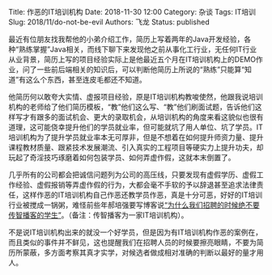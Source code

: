 Title: 作恶的IT培训机构
Date: 2018-11-30 12:00
Category: 杂谈
Tags: IT培训
Slug: 2018/11/do-not-be-evil
Authors: 飞龙
Status: published

最近有位朋友找我帮他的小弟介绍工作，简历上写着两年的Java开发经验，各种“熟练掌握”Java相关，而线下聊下来发现他之前从事化工行业，无任何IT行业从业背景，简历上写的项目经验实际上是他最近五个月在IT培训机构上的DEMO作业，问了一些前后端相关的知识后，可以判断他简历上所说的“熟练”只能算“知道”有这么个东西，甚至连皮毛都还不知道。

他简历何以敢夸大实情、虚报项目经验，原是IT培训机构教唆使然，他跟我说培训机构的老师给了他们简历模板，“教”他们这么写、“教”他们刷面试题，告诉他们这样写才有跟多的面试机会、更大的录取机会，从培训机构的角度来看这貌似也很有道理，这可能侥幸提升他们的学员就业率，但可能就坑了用人单位、坑了学员。IT培训机构为了提升学员就业率本无可厚非，但是不想着在如何提升师资力量、提升课程教材质量、跟紧技术发展潮流、引入真实的工程项目等硬实力上提升功夫，却玩起了奇淫技巧琢磨着如何包装学员、如何弄虚作假，这就本末倒置了。

几乎所有的公司都会把诚信问题列为公司的高压线，只要发现有虚假学历、虚假工作经验、虚假报销等弄虚作假的行为，大都会毫不手软的予以辞退甚至追求法律责任，这样作恶的IT培训机构自己作恶还教学员作恶，真是十分可恶，好好的IT培训行业被搅成一锅粥，难怪前些年郝培强要写博客说[“为什么我们招聘的时候绝不要传智播客的学生”](http://itindex.net/detail/5867-%E6%8B%9B%E8%81%98-%E6%92%AD%E5%AE%A2-%E5%AD%A6%E7%94%9F)。（备注：传智播客为一家IT培训机构）。

不是说IT培训机构出来的就没一个好学员，但是因为有IT培训机构作恶的案例在，而且类似的事件并不鲜见，这也提醒我们在招聘人员的时候要擦亮眼睛，不要为简历所蒙蔽，多方面考察其真才实学，对候选者做成相对准确的判断以最好的量才用人。

